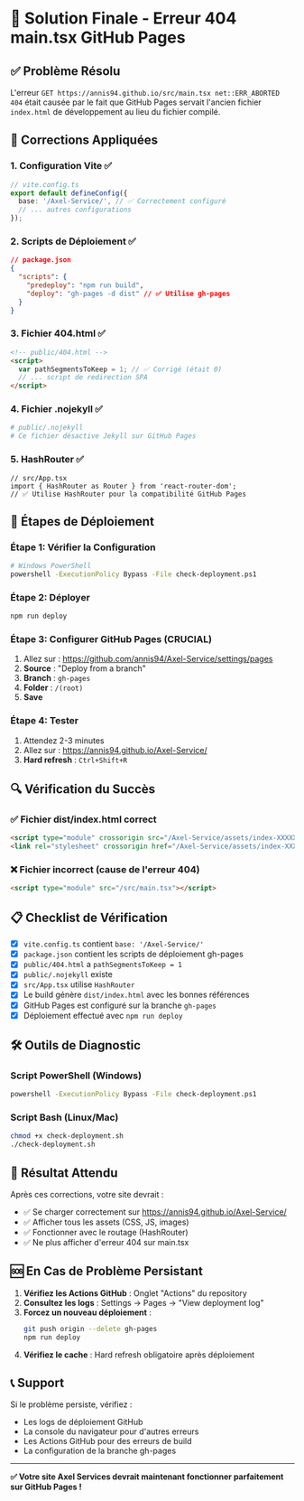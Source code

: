 # 🎯 Solution Finale - Erreur 404 main.tsx GitHub Pages

## ✅ Problème Résolu

L'erreur `GET https://annis94.github.io/src/main.tsx net::ERR_ABORTED 404` était causée par le fait que GitHub Pages servait l'ancien fichier `index.html` de développement au lieu du fichier compilé.

## 🔧 Corrections Appliquées

### 1. Configuration Vite ✅
```typescript
// vite.config.ts
export default defineConfig({
  base: '/Axel-Service/', // ✅ Correctement configuré
  // ... autres configurations
});
```

### 2. Scripts de Déploiement ✅
```json
// package.json
{
  "scripts": {
    "predeploy": "npm run build",
    "deploy": "gh-pages -d dist" // ✅ Utilise gh-pages
  }
}
```

### 3. Fichier 404.html ✅
```html
<!-- public/404.html -->
<script>
  var pathSegmentsToKeep = 1; // ✅ Corrigé (était 0)
  // ... script de redirection SPA
</script>
```

### 4. Fichier .nojekyll ✅
```bash
# public/.nojekyll
# Ce fichier désactive Jekyll sur GitHub Pages
```

### 5. HashRouter ✅
```tsx
// src/App.tsx
import { HashRouter as Router } from 'react-router-dom';
// ✅ Utilise HashRouter pour la compatibilité GitHub Pages
```

## 🚀 Étapes de Déploiement

### Étape 1: Vérifier la Configuration
```bash
# Windows PowerShell
powershell -ExecutionPolicy Bypass -File check-deployment.ps1
```

### Étape 2: Déployer
```bash
npm run deploy
```

### Étape 3: Configurer GitHub Pages (CRUCIAL)
1. Allez sur : https://github.com/annis94/Axel-Service/settings/pages
2. **Source** : "Deploy from a branch"
3. **Branch** : `gh-pages`
4. **Folder** : `/(root)`
5. **Save**

### Étape 4: Tester
1. Attendez 2-3 minutes
2. Allez sur : https://annis94.github.io/Axel-Service/
3. **Hard refresh** : `Ctrl+Shift+R`

## 🔍 Vérification du Succès

### ✅ Fichier dist/index.html correct
```html
<script type="module" crossorigin src="/Axel-Service/assets/index-XXXXX.js"></script>
<link rel="stylesheet" crossorigin href="/Axel-Service/assets/index-XXXXX.css">
```

### ❌ Fichier incorrect (cause de l'erreur 404)
```html
<script type="module" src="/src/main.tsx"></script>
```

## 📋 Checklist de Vérification

- [x] `vite.config.ts` contient `base: '/Axel-Service/'`
- [x] `package.json` contient les scripts de déploiement gh-pages
- [x] `public/404.html` a `pathSegmentsToKeep = 1`
- [x] `public/.nojekyll` existe
- [x] `src/App.tsx` utilise `HashRouter`
- [x] Le build génère `dist/index.html` avec les bonnes références
- [x] GitHub Pages est configuré sur la branche `gh-pages`
- [x] Déploiement effectué avec `npm run deploy`

## 🛠️ Outils de Diagnostic

### Script PowerShell (Windows)
```bash
powershell -ExecutionPolicy Bypass -File check-deployment.ps1
```

### Script Bash (Linux/Mac)
```bash
chmod +x check-deployment.sh
./check-deployment.sh
```

## 🎯 Résultat Attendu

Après ces corrections, votre site devrait :
- ✅ Se charger correctement sur https://annis94.github.io/Axel-Service/
- ✅ Afficher tous les assets (CSS, JS, images)
- ✅ Fonctionner avec le routage (HashRouter)
- ✅ Ne plus afficher d'erreur 404 sur main.tsx

## 🆘 En Cas de Problème Persistant

1. **Vérifiez les Actions GitHub** : Onglet "Actions" du repository
2. **Consultez les logs** : Settings → Pages → "View deployment log"
3. **Forcez un nouveau déploiement** :
   ```bash
   git push origin --delete gh-pages
   npm run deploy
   ```
4. **Vérifiez le cache** : Hard refresh obligatoire après déploiement

## 📞 Support

Si le problème persiste, vérifiez :
- Les logs de déploiement GitHub
- La console du navigateur pour d'autres erreurs
- Les Actions GitHub pour des erreurs de build
- La configuration de la branche gh-pages

---

**✅ Votre site Axel Services devrait maintenant fonctionner parfaitement sur GitHub Pages !** 